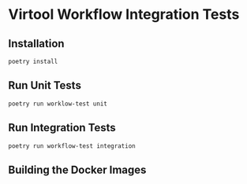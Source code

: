 # Virtool Workflow Integration Tests

## Installation

```poetry install```

## Run Unit Tests

```shell script
poetry run worklow-test unit
```

## Run Integration Tests

```shell script
poetry run workflow-test integration
```

## Building the Docker Images


